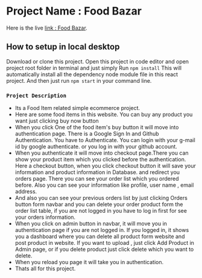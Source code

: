 # Project Name : Food Bazar

Here is the live [link : Food Bazar](https://food-bazar-project.web.app/).

## How to setup in local desktop

Download or clone this project. Open this project in code editor and open project root folder in terminal and just simply Run `npm install`
This will automatically install all the dependency node module file in this react project.
And then just run `npm start` in your command line.

### `Project Description`

- Its a Food Item related simple ecommerce project.
- Here are some food items in this website. You can buy any product you want just clicking buy now button
- When you click One of the food item's buy button it will move into authentication page. There is a Google Sign In and Github Authentication. You have to Authenticate. You can login with your g-mail id by google authenticate. or you log in with your github account.
- When you authenticate it will move into checkout page.There you can show your product item which you clicked before the authentication. Here a checkout button, when you click checkout button it will save your information and product information in Database. and redirect you orders page. There you can see your order list which you ordered before. Also you can see your information like profile, user name , email address.
- And also you can see your previous orders list by just clicking Orders button form navbar and you can delete your order product form the order list table, if you are not logged in you have to log in first for see your orders information.
- When you click on admin button in navbar, it will move you in authentication page if you are not logged in. If you logged in, it shows you a dashboard where you can delete all product form website and post product in website. If you want to upload , just click Add Product in Admin page, or if you delete product just click delete which you want to delete.
- When you reload you page it will take you in authentication.
- Thats all for this project.
